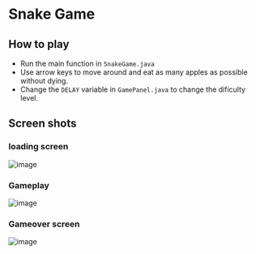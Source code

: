 # Snake Game

## How to play
- Run the main function in `SnakeGame.java`
- Use arrow keys to move around and eat as many apples as possible without dying.
- Change the `DELAY` variable in `GamePanel.java` to change the dificulty level.

## Screen shots
### loading screen
![image](https://github.com/user-attachments/assets/7dbef933-7333-42fb-b421-c0224accc425)

### Gameplay
![image](https://github.com/user-attachments/assets/bff693be-b694-4faf-91ac-74bb508eee73)

### Gameover screen
![image](https://github.com/user-attachments/assets/2f0e3fa2-00c2-4d5d-82ef-4e910d8da59b)

